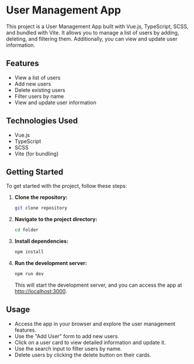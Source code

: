 # User Management App

This project is a User Management App built with Vue.js, TypeScript, SCSS, and bundled with Vite. It allows you to manage a list of users by adding, deleting, and filtering them. Additionally, you can view and update user information.

## Features

- View a list of users
- Add new users
- Delete existing users
- Filter users by name
- View and update user information

## Technologies Used

- Vue.js
- TypeScript
- SCSS
- Vite (for bundling)

## Getting Started

To get started with the project, follow these steps:

1. **Clone the repository:**

   ```bash
   git clone repository
   ```

2. **Navigate to the project directory:**

   ```bash
   cd folder
   ```

3. **Install dependencies:**

   ```bash
   npm install
   ```

4. **Run the development server:**

   ```bash
   npm run dev
   ```

   This will start the development server, and you can access the app at [http://localhost:3000](http://localhost:3000).

## Usage

- Access the app in your browser and explore the user management features.
- Use the "Add User" form to add new users.
- Click on a user card to view detailed information and update it.
- Use the search input to filter users by name.
- Delete users by clicking the delete button on their cards.
